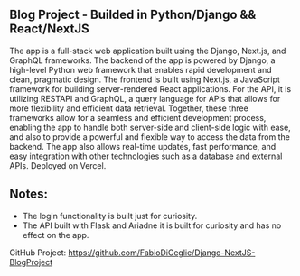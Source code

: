 ## Blog Project - Builded in Python/Django && React/NextJS

The app is a full-stack web application built using the Django, Next.js, and GraphQL frameworks. The backend of the app is powered by Django, a high-level Python web framework that enables rapid development and clean, pragmatic design. The frontend is built using Next.js, a JavaScript framework for building server-rendered React applications. For the API, it is utilizing RESTAPI and GraphQL, a query language for APIs that allows for more flexibility and efficient data retrieval. Together, these three frameworks allow for a seamless and efficient development process, enabling the app to handle both server-side and client-side logic with ease, and also to provide a powerful and flexible way to access the data from the backend. The app also allows real-time updates, fast performance, and easy integration with other technologies such as a database and external APIs.
Deployed on Vercel.

## Notes:

- The login functionality is built just for curiosity.
- The API built with Flask and Ariadne it is built for curiosity and has no effect on the app.

GitHub Project: https://github.com/FabioDiCeglie/Django-NextJS-BlogProject
